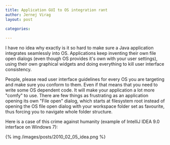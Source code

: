 ```yaml
---
title: Application GUI to OS integration rant
author: Jernej Virag
layout: post

categories:
  
---
```

I have no idea why exactly is it so hard to make sure a Java application integrates seamlessly into OS. Applications keep inventing their own file open dialogs (even though OS provides it's own with your user settings), using their own graphical widgets and doing everything to kill user interface consistency.

People, please read user interface guidelines for every OS you are targeting and make sure you conform to them. Even if that means that you need to write some OS dependent code. It will make your application a lot more "comfy" to use. There are few things as frustrating as an application opening its own "File open" dialog, which starts at filesystem root instead of opening the OS file open dialog with your workspace folder set as favourite, thus forcing you to navigate whole folder structure.

Here is a case of this crime against humanity (example of IntelliJ IDEA 9.0 interface on Windows 7):

{% img /images/posts/2010_02_05_idea.png %}